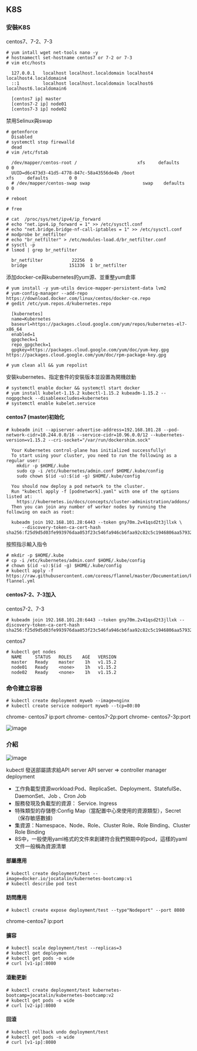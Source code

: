 ## K8S
### 安裝K8S
centos7、7-2、7-3
```
# yum intall wget net-tools nano -y
# hostnamectl set-hostname centos7 or 7-2 or 7-3
# vim etc/hosts

  127.0.0.1   localhost localhost.localdomain localhost4 localhost4.localdomain4
  ::1         localhost localhost.localdomain localhost6 localhost6.localdomain6

  [centos7 ip] master
  [centos7-2 ip] node01
  [centos7-3 ip] node02
```

禁用Selinux與swap
```
# getenforce
  Disabled
# systemctl stop firewalld
  dead
# vim /etc/fstab

  /dev/mapper/centos-root /                       xfs     defaults        0 0
  UUID=d6c473d3-41d5-4778-847c-58a43556de4b /boot                   xfs     defaults        0 0
  # /dev/mapper/centos-swap swap                    swap    defaults        0 0

# reboot
```

```
# free

# cat  /proc/sys/net/ipv4/ip_forward
# echo "net.ipv4.ip_forward = 1" >> /etc/sysctl.conf
# echo "net.bridge.bridge-nf-call-iptables = 1" >> /etc/sysctl.conf
# modprobe br_netfilter
# echo "br_netfilter" > /etc/modules-load.d/br_netfilter.conf
# sysctl -p
# lsmod | grep br_netfilter

  br_netfilter           22256  0 
  bridge                151336  1 br_netfilter
```

添加docker-ce與kubernetes的yum源、並重整yum倉庫
```
# yum install -y yum-utils device-mapper-persistent-data lvm2
# yum-config-manager --add-repo https://download.docker.com/linux/centos/docker-ce.repo
# gedit /etc/yum.repos.d/kubernetes.repo

  [kubernetes]
  name=Kubernetes
  baseurl=https://packages.cloud.google.com/yum/repos/kubernetes-el7-x86_64
  enabled=1
  gpgcheck=1
  repo_gpgcheck=1
  gpgkey=https://packages.cloud.google.com/yum/doc/yum-key.gpg https://packages.cloud.google.com/yum/doc/rpm-package-key.gpg

# yum clean all && yum repolist
```
安裝kubernetes、指定套件的安裝版本並設置為開機啟動

```
# systemctl enable docker && systemctl start docker
# yum install kubelet-1.15.2 kubectl-1.15.2 kubeadm-1.15.2 --nogpgcheck --disableexcludes=kubernetes
# systemctl enable kubelet.service
```
####  centos7 (master)初始化
```
# kubeadm init --apiserver-advertise-address=192.168.101.28 --pod-network-cidr=10.244.0.0/16 --service-cidr=10.96.0.0/12 --kubernetes-version=v1.15.2 --cri-socket="/var/run/dockershim.sock"

  Your Kubernetes control-plane has initialized successfully!
  To start using your cluster, you need to run the following as a regular user:
    mkdir -p $HOME/.kube
    sudo cp -i /etc/kubernetes/admin.conf $HOME/.kube/config
    sudo chown $(id -u):$(id -g) $HOME/.kube/config

  You should now deploy a pod network to the cluster.
  Run "kubectl apply -f [podnetwork].yaml" with one of the options listed at:
    https://kubernetes.io/docs/concepts/cluster-administration/addons/
  Then you can join any number of worker nodes by running the following on each as root:

  kubeadm join 192.168.101.28:6443 --token gny70m.2v41qsd2t3jllxk \
      --discovery-token-ca-cert-hash sha256:f25d9d5d03fe993976daa053f23c546fa946cb6faa92c82c5c1946806aa57932
```
按照指示輸入指令
```
# mkdir -p $HOME/.kube
# cp -i /etc/kubernetes/admin.conf $HOME/.kube/config
# chown $(id -u):$(id -g) $HOME/.kube/config
# kubectl apply -f https://raw.githubusercontent.com/coreos/flannel/master/Documentation/kube-flannel.yml
```

#### centos7-2、7-3加入
centos7-2、7-3
```
# kubeadm join 192.168.101.28:6443 --token gny70m.2v41qsd2t3jllxk --discovery-token-ca-cert-hash sha256:f25d9d5d03fe993976daa053f23c546fa946cb6faa92c82c5c1946806aa57932
```
centos7
```
# kubectl get nodes
  NAME     STATUS   ROLES    AGE   VERSION
  master   Ready    master    1h   v1.15.2
  node01   Ready    <none>    1h   v1.15.2
  node02   Ready    <none>    1h   v1.15.2
```

### 命令建立容器
```
# kubectl create deployment myweb --image=nginx
# kubectl create service nodeport myweb --tcp=80:80
```
chrome- centos7 ip:port
chrome- centos7-2p:port
chrome- centos7-3p:port

![image](https://github.com/zixxizxx/Liux-note/blob/main/110-1%20Docker/image/20211221/1221-1.jpg)

### 介紹

![image](https://user-images.githubusercontent.com/47874924/148733114-cac64d48-4bf8-46ce-b41a-672b10675f61.png)

kubectl 發送部屬請求給API server
API server ⇒ controller manager
       deployment
* 工作負載型資源workload:Pod、ReplicaSet、Deployment、StatefulSe、DaemonSet、Job 、Cron Job
* 服務發現及負載型的資源： Service. Ingress 
* 特殊類型的存儲卷:Config Map（當配置中心來使用的資源類型），Secret（保存敏感數據)
* 集資源：Namespace、Node、Role、Cluster Role、Role Binding、Cluster Role Binding
* 8S中，一般使用yaml格式的文件來創建符合我們預期中的pod，這樣的yaml文件一般稱為資源清單
#### 部屬應用
```
# kubectl create deployment/test --image=docker.io/jocatalin/kubernetes-bootcamp:v1
# kubectl describe pod test
```
#### 訪問應用
```
# kubectl create expose deployment/test --type"Nodeport" --port 8080
```
chrome-centos7 ip:port

#### 擴容
```
# kubectl scale deployment/test --replicas=3
# kubectl get deploymen
# kubectl get pods -o wide
# curl [v1-ip]:8080
```
#### 滾動更新
```
# kubectl create deployment/test kubernetes-bootcamp=jocatalin/kubernetes-bootcamp:v2
# kubectl get pods -o wide
# curl [v2-ip]:8080
```
#### 回滾
```
# kubectl rollback undo deployment/test
# kubectl get pods -o wide
# curl [v1-ip]:8080
```

